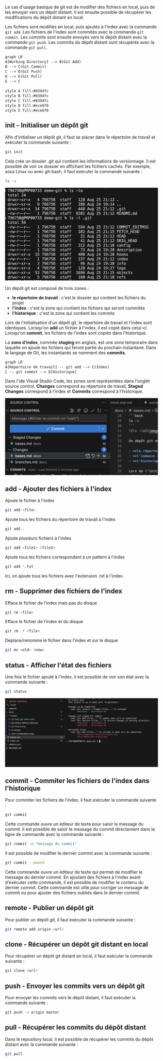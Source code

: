 Le cas d'usage basique de git est de modifier des fichiers en local, puis de les envoyer vers un dépôt distant. Il est ensuite possible de récupérer les modifications du dépôt distant en local.

Les fichiers sont modifiés en local, puis ajoutés à l'index avec la commande `git add`. Les fichiers de l'index sont commités avec la commande `git commit`. Les commits sont ensuite envoyés vers le dépôt distant avec la commande `git push`. Les commits du dépôt distant sont récupérés avec la commande `git pull`.

```mermaid
graph LR
A[Working Directory] --> B(Git Add)
B --> C(Git Commit)
C --> D(Git Push)
D --> E(Git Pull)
E --> C

style A fill:#0394fc
style B fill:#0394fc
style C fill:#0394fc
style D fill:#ece6f0
style E fill:#ece6f0
```

## init - Initialiser un dépôt git

Afin d'initialiser un dépôt git, il faut se placer dans le répertoire de travail et exécuter la commande suivante :
```bash
git init
```

Cela crée un dossier .git qui contient les informations de versionnage. Il est possible de voir ce dossier en affichant les fichiers cachés. Par exemple, sous Linux ou avec git-bash, il faut exécuter la commande suivante :
```bash
ls -a
```
![ls -la](images/ls-la.png)

Un dépôt git est composé de trois zones :

- **le répertoire de travail** : c'est le dossier qui contient les fichiers du projet
- **l'index** : c'est la zone qui contient les fichiers qui seront commités
- **l'historique** : c'est la zone qui contient les commits

Lors de l'initialisation d'un dépôt git, le répertoire de travail et l'index sont identiques. Lorsqu'on **add** un fichier à l'index, il est copié dans celui-ci. Lorsqu'on **commit**, les fichiers de l'index sont copiés dans l'historique.

La **zone d’index**, nommée **staging** en anglais, est une zone temporaire dans laquelle on ajoute les fichiers qui feront partie du prochain instantané. Dans le langage de Git, les instantanés se nomment des **commits**.

```mermaid
graph LR
A[Répertoire de travail] -- git add --> C(Index)
C -- git commit --> D[Historique]
```

Dans l'ide Visual Studio Code, les zones sont représentées dans l'onglet source control. **Changes** correspond au répertoire de travail, **Staged Changes** correspond à l'index et **Commits** correspond à l'historique.

![Visual Studio Code - Zones](images/visual-studio-zones.png)


## add - Ajouter des fichiers à l'index

Ajoute le fichier à l'index
```bash
git add <file>
```

Ajoute tous les fichiers du répertoire de travail à l'index
```bash
git add .
```

Ajoute plusieurs fichiers à l'index
```bash
git add <file1> <file2>
```

Ajoute tous les fichiers correspondant à un pattern à l'index
```bash
git add *.txt
```

Ici, on ajoute tous les fichiers avec l'extension .txt à l'index.

## rm - Supprimer des fichiers de l'index

Efface le fichier de l'index mais pas du disque
```bash
git rm <file>
```

Efface le fichier de l'index et du disque
```bash
git rm -f <file>
```

Déplace/renomme le fichier dans l'index et sur le disque
```bash
git mv <old> <new>
```

## status - Afficher l'état des fichiers

Une fois le fichier ajouté à l'index, il est possible de voir son état avec la commande suivante :
```bash
git status
```

![git status](images/git-status.png)

## commit - Commiter les fichiers de l'index dans l'historique

Pour commiter les fichiers de l'index, il faut exécuter la commande suivante :
```bash
git commit
```

Cette commande ouvre un éditeur de texte pour saisir le message du commit. Il est possible de saisir le message du commit directement dans la ligne de commande avec la commande suivante :
```bash 
git commit -m "message du commit"
```

Il est possible de modifier le dernier commit avec la commande suivante :
```bash
git commit --amend
```

Cette commande ouvre un éditeur de texte qui permet de modifier le message du dernier commit. En ajoutant des fichiers à l'index avant d'exécuter cette commande, il est possible de modifier le contenu du dernier commit. Cette commande est utile pour corriger un message de commit ou pour ajouter des fichiers oubliés dans le dernier commit.

## remote - Publier un dépôt git

Pour publier un dépôt git, il faut exécuter la commande suivante :
```bash
git remote add origin <url>
```

## clone - Récupérer un dépôt git distant en local

Pour récupérer un dépôt git distant en local, il faut exécuter la commande suivante :
```bash
git clone <url>
```

## push - Envoyer les commits vers un dépôt git
Pour envoyer les commits vers le dépôt distant, il faut exécuter la commande suivante :
```bash
git push -u origin master
```

## pull - Récupérer les commits du dépôt distant

Dans le repository local, il est possible de récupérer les commits du dépôt distant avec la commande suivante :
```bash
git pull
```



